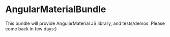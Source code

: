 AngularMaterialBundle
=============

This bundle will provide AngularMaterial JS library, and tests/demos.
Please come back in few days:)